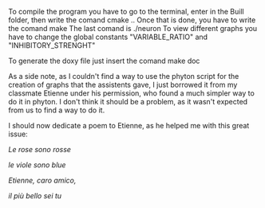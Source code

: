 To compile the program you have to go to the terminal, enter in the Buill folder, then write the comand cmake ..
Once that is done, you have to write the comand make
The last comand is ./neuron
To view different graphs you have to change the global constants "VARIABLE_RATIO" and "INHIBITORY_STRENGHT"

To generate the doxy file just insert the comand make doc

As a side note, as I couldn't find a way to use the phyton script for the creation of graphs that the assistents gave, I just borrowed it from my classmate Etienne under his permission, who found a much simpler way to do it in phyton. I don't think it should be a problem, as it wasn't expected from us to find a way to do it.

I should now dedicate a poem to Etienne, as he helped me with this great issue:

*Le rose sono rosse*

*le viole sono blue*

*Etienne, caro amico,*

*il più bello sei tu*
